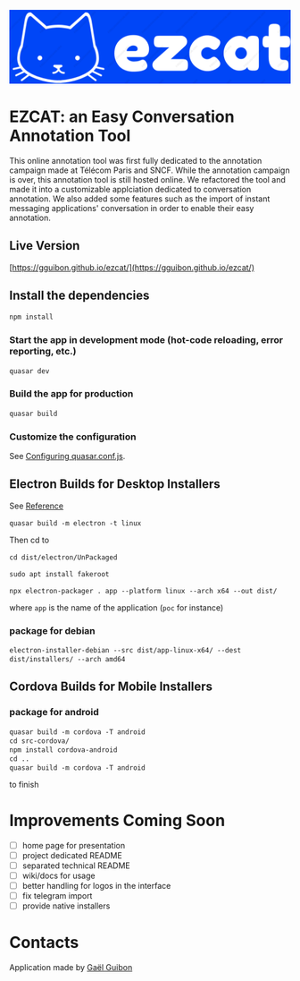 ![EZCAT logo](public/img/ezcat_logo.png)

# EZCAT: an Easy Conversation Annotation Tool

This online annotation tool was first fully dedicated to the annotation campaign made at Télécom Paris and SNCF. While the annotation campaign is over, this annotation tool is still hosted online. We refactored the tool and made it into a customizable applciation dedicated to conversation annotation. We also added some features such as the import of instant messaging applications' conversation in order to enable their easy annotation.


## Live Version

[https://gguibon.github.io/ezcat/](https://gguibon.github.io/ezcat/)


## Install the dependencies
```bash
npm install
```

### Start the app in development mode (hot-code reloading, error reporting, etc.)
```bash
quasar dev
```


### Build the app for production
```bash
quasar build
```

### Customize the configuration
See [Configuring quasar.conf.js](https://quasar.dev/quasar-cli/quasar-conf-js).


## Electron Builds for Desktop Installers

See [Reference](https://electron.github.io/electron-packager/main/)

```
quasar build -m electron -t linux
```

Then cd to 
```
cd dist/electron/UnPackaged
```

```
sudo apt install fakeroot
```

```
npx electron-packager . app --platform linux --arch x64 --out dist/
```
where `app` is the name of the application (`poc` for instance)


### package for debian
```
electron-installer-debian --src dist/app-linux-x64/ --dest dist/installers/ --arch amd64
```

## Cordova Builds for Mobile Installers

### package for android

```
quasar build -m cordova -T android
cd src-cordova/
npm install cordova-android
cd ..
quasar build -m cordova -T android
```

to finish

# Improvements Coming Soon

- [ ] home page for presentation
- [ ] project dedicated README
- [ ] separated technical README
- [ ] wiki/docs for usage
- [ ] better handling for logos in the interface
- [ ] fix telegram import
- [ ] provide native installers

# Contacts


Application made by [Gaël Guibon](https://gguibon.github.io)


